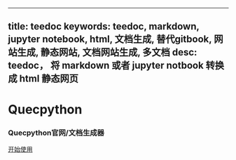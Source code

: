 
---
title: teedoc
keywords: teedoc, markdown, jupyter notebook, html, 文档生成, 替代gitbook, 网站生成, 静态网站, 文档网站生成, 多文档
desc: teedoc， 将 markdown 或者 jupyter notbook 转换成 html 静态网页
---




<div id="home_page">
    <div>
        <h1><span>Quecpython</span></h1>
        <h3>Quecpython官网/文档生成器</h3>
    </div>
    <div id="big_btn_wrapper">
        <div class="big_btn">
            <a href="/Quecpython/zh/">开始使用</a>
        </div>
    </div>

</div>


